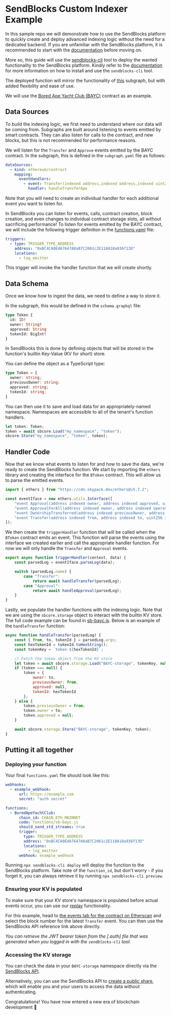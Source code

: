 # SendBlocks Custom Indexer Example

In this sample repo we will demonstrate how to use the SendBlocks platform to quickly create and deploy advanced indexing logic without the need for a dedicated backend. If you are unfamiliar with the SendBlocks platform, it is recommended to start with the [documentation](https://sendblocks.readme.io/docs) before moving on.

More so, this guide will use the [sendblocks-cli](https://www.npmjs.com/package/sendblocks-cli) tool to deploy the wanted functionality to the SendBlocks platform. Kindly refer to the [documentation](https://github.com/sendblocks/sendblocks-cli) for more information on how to install and use the `sendblocks-cli` tool.

The deployed function will mirror the functionality of [this](https://github.com/dabit3/bored-ape-yacht-club-api-and-subgraph) subgraph, but with added flexibility and ease of use.

We will use the [Bored Ape Yacht Club (BAYC)](https://etherscan.io/address/0xBC4CA0EdA7647A8aB7C2061c2E118A18a936f13D) contract as an example.

## Data Sources

To build the indexing logic, we first need to understand where our data will be coming from. Subgraphs are built around listening to events emitted by smart contracts. They can also listen for calls to the contract, and new blocks, but this is not recommended for performance reasons.

We will listen for the `Transfer` and `Approve` events emitted by the BAYC contract. In the subgraph, this is defined in the `subgraph.yaml` file as follows:

```yaml
dataSources:
  - kind: ethereum/contract
    mapping:
      eventHandlers:
        - event: Transfer(indexed address,indexed address,indexed uint256)
          handler: handleTransferApe
```

Note that you will need to create an individual handler for each additional event you want to listen for.

In SendBlocks you can listen for events, calls, contract creation, block creation, and even changes to individual contract storage slots, all without sacrificing performance!
To listen for events emitted by the BAYC contract, we will include the following trigger definition in the [functions.yaml](src/functions.yaml) file:

```yaml
triggers:
  - type: TRIGGER_TYPE_ADDRESS
    address: "0xBC4CA0EdA7647A8aB7C2061c2E118A18a936f13D"
    locations:
      - log_emitter
```

This trigger will invoke the handler function that we will create shortly.

## Data Schema

Once we know how to ingest the data, we need to define a way to store it.

In the subgraph, this would be defined in the `schema.graphql` file:

```graphql
type Token {
  id: ID!
  owner: String!
  approved: String
  tokenId: BigInt!
}
```

In SendBlocks this is done by defining objects that will be stored in the function's builtin Key-Value (KV for short) store.

You can define the object as a TypeScript type:

```typescript
type Token = {
  owner: string;
  previousOwner: string;
  approved: string;
  tokenId: string;
}
```

You can then use it to save and load data for an appropriately-named namespace. Namespaces are accessible to all of the tenant's function handlers.

```typescript
let token: Token;
token = await sbcore.Load("my_namespace", "token");
sbcore.Store("my_namespace", "token", token);
```

## Handler Code

Now that we know what events to listen for and how to save the data, we're ready to create the SendBlocks function. We start by importing the `ethers` library and creating the interface for the `BToken` contract. This will allow us to parse the emitted events.

```javascript
import { ethers } from "https://cdn.skypack.dev/ethers@v5.7.2";

const eventIface = new ethers.utils.Interface([
    "event Approval(address indexed owner, address indexed approved, uint256 indexed tokenId)",
    "event ApprovalForAll(address indexed owner, address indexed operator, bool approved)",
    "event OwnershipTransferred(address indexed previousOwner, address indexed newOwner)",
    "event Transfer(address indexed from, address indexed to, uint256 indexed tokenId)",
]);
```

We then create the `triggerHandler` function that will be called when the `BToken` contract emits an event. This function will parse the events using the interface we created earlier and call the appropriate handler function. For now we will only handle the `Transfer` and `Approval` events.

```javascript
export async function triggerHandler(context, data) {
    const parsedLog = eventIface.parseLog(data);

    switch (parsedLog.name) {
        case "Transfer":
            return await handleTransfer(parsedLog);
        case "Approval":
            return await handleApproval(parsedLog);
    }
}
```

Lastly, we populate the handler functions with the indexing logic. Note that we are using the `sbcore.storage` object to interact with the builtin KV store. The full code example can be found in [sb-bayc.js](functions/sb-bayc.js). Below is an example of the `handleTransfer` function:

```javascript
async function handleTransfer(parsedLog) {
    const { from, to, tokenId } = parsedLog.args;
    const hexTokenId = tokenId.toHexString();
    const tokenKey = `token-${hexTokenId}`;

    // Fetch the token object from the KV store
    let token = await sbcore.storage.Load("BAYC-storage", tokenKey, null);
    if (token === null) {
        token = {
            owner: to,
            previousOwner: from,
            approved: null,
            tokenId: hexTokenId
        };
    } else {
        token.previousOwner = from;
        token.owner = to;
        token.approved = null;
    }

    await sbcore.storage.Store("BAYC-storage", tokenKey, token);
}
```

## Putting it all together

### Deploying your function

Your final `functions.yaml` file should look like this:

```yaml
webhooks:
  - example_webhook:
      url: https://example.com
      secret: "auth secret"

functions:
  - BoredApeYachtClub:
      chain_id: CHAIN_ETH_MAINNET
      code: functions/sb-bayc.js
      should_send_std_streams: true
      trigger:
        type: TRIGGER_TYPE_ADDRESS
        address: "0xBC4CA0EdA7647A8aB7C2061c2E118A18a936f13D"
        locations:
          - log_emitter
      webhook: example_webhook
```

Running `npx sendblocks-cli deploy` will deploy the function to the SendBlocks platform. Take note of the `function_id`, but don't worry - if you forget it, you can always retrieve it by running `npx sendblocks-cli preview`.

### Ensuring your KV is populated

To make sure that your KV store's namespace is populated before actual events occur, you can use our [replay](https://sendblocks.readme.io/reference/replay_blocks_api_v1_functions_replay_blocks_post) functionality.

For this example, head to [the events tab for the contract on Etherscan](https://etherscan.io/address/0xBC4CA0EdA7647A8aB7C2061c2E118A18a936f13D#events) and select the block number for the latest `Transfer` event. You can then use the SendBlocks API reference link above directly.

*You can retrieve the JWT bearer token from the [.auth] file that was generated when you logged in with the `sendblocks-cli` tool.*

### Accessing the KV storage

You can check the data in your `BAYC-storage` namespace directly via the [SendBlocks API](https://sendblocks.readme.io/reference/get_namespace_storage_api_v1_storage_namespaces__namespace_id__values_get).

Alternatively, you can use the SendBlocks API to [create a public share](https://sendblocks.readme.io/reference/create_public_share_api_v1_storage_namespaces__namespace_id__shares_post), which will enable you and your users to access the data without authenticating.

Congratulations! You have now entered a new era of blockchain development 🚀
